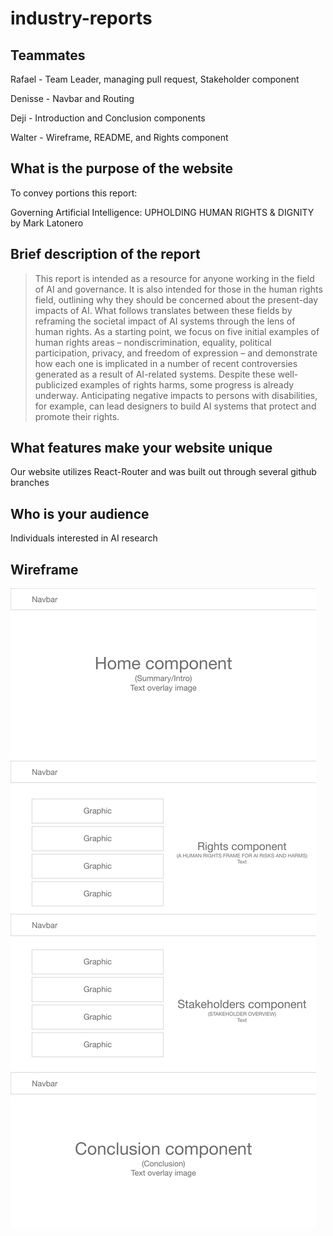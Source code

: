 # industry-reports

## Teammates

Rafael - Team Leader, managing pull request, Stakeholder component

Denisse - Navbar and Routing

Deji - Introduction and Conclusion components

Walter - Wireframe, README, and Rights component


## What is the purpose of the website

To convey portions this report:

Governing Artificial Intelligence:
UPHOLDING HUMAN RIGHTS & DIGNITY
by
Mark Latonero

## Brief description of the report

>This report is intended as a resource for anyone working in the field of AI and governance. It is also intended for those in the human rights field, outlining why they should be concerned about the present-day impacts of AI. What follows translates between these fields by reframing the societal impact of AI systems through the lens of human rights. As a starting point, we focus on five initial examples of human rights areas – nondiscrimination, equality, political participation, privacy, and freedom of expression – and demonstrate how each one is implicated in a number of recent controversies generated as a result of AI-related systems. Despite these well-publicized examples of rights harms, some progress is already underway. Anticipating negative impacts to persons with disabilities, for example, can lead designers to build AI systems that protect and promote their rights.

## What features make your website unique

Our website utilizes React-Router and was built out through several github branches

## Who is your audience

Individuals interested in AI research

## Wireframe

![wireframe](./wireframe/ai_report.png)

